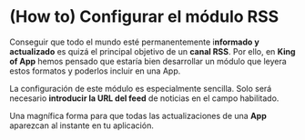 # **(How to) Configurar el módulo RSS**

Conseguir que todo el mundo esté permanentemente i**nformado y actualizado** es quizá el principal objetivo de un **canal RSS**. Por ello, en **King of App** hemos pensado que estaría bien desarrollar un módulo que leyera estos formatos y poderlos incluir en una App.

La configuración de este módulo es especialmente sencilla. Solo será necesario **introducir la URL del feed** de noticias en el campo habilitado.

Una magnífica forma para que todas las actualizaciones de una **App** aparezcan al instante en tu aplicación.
